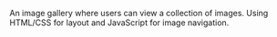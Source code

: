 An image gallery where users can view a collection of images. Using HTML/CSS for layout and JavaScript for image navigation.
